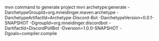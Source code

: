 mvn command to generate project
mvn archetype:generate -DarchetypeGroupId=org.mneidinger.maven.archetype -DarchetypeArtifactId=Archetype-Discord-Bot -DarchetypeVersion=0.0.1-SNAPSHOT -DgroupId=org.mneidinger.discordbot -DartifactId=DiscordPollBot -Dversion=1.0.0-SNAPSHOT -Dgoals=compiler:compile
